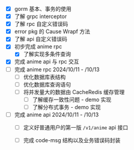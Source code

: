 - [x] gorm 基本、事务的使用
- [x] 了解 grpc interceptor
- [x] 了解 rpc 自定义错误码
- [x] error pkg 的 Cause Wrapf 方法
- [x] 了解 api 自定义错误码
- [x] 初步完成 anime rpc
  - [x] 了解实现多条件查询
- [x] 完成 anime api 与 rpc 交互
- [ ] 完成 anime rpc 2024/10/11 - /10/13
  - [ ] 优化数据库表结构
  - [ ] 优化数据库查询语句
  - [ ] 将并发量大的数据由 CacheRedis 缓存管理
    - [ ] 了解缓存一致性问题 - demo 实现
    - [ ] 了解分布式事务 - demo 实现
- [ ] 完成 anime api 2024/10/11 - /10/13
  - [ ] 定义好普通用户的第一版 `/v1/anime` api 接口
  - [ ] 完成 code-msg 结构以及业务错误码封装



